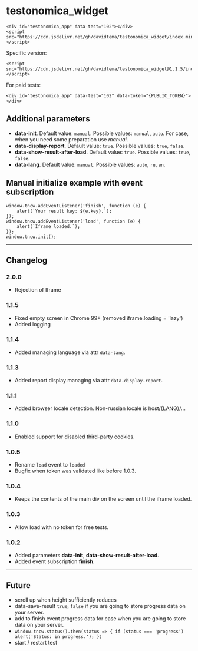 # testonomica_widget

    <div id="testonomica_app" data-test="102"></div>
    <script src="https://cdn.jsdelivr.net/gh/davidtema/testonomica_widget/index.min.js"></script>
    
Specific version:

    <script src="https://cdn.jsdelivr.net/gh/davidtema/testonomica_widget@1.1.5/index.min.js"></script>

For paid tests:

    <div id="testonomica_app" data-test="102" data-token="{PUBLIC_TOKEN}"></div>

Additional parameters
---

- **data-init**. Default value: `manual`. Possible values: `manual`, `auto`. For case, when you need some preparation
  use *manual*.
- **data-display-report**. Default value: `true`. Possible values: `true`, `false`.
- **data-show-result-after-load**. Default value: `true`. Possible values: `true`, `false`.
- **data-lang**. Default value: `manual`. Possible values: `auto`, `ru`, `en`.

## Manual initialize example with event subscription

    window.tncw.addEventListener('finish', function (e) {
        alert(`Your result key: ${e.key}.`);
    });
    window.tncw.addEventListener('load', function (e) {
        alert(`Iframe loaded.`);
    });
    window.tncw.init();

---

Changelog
---

### 2.0.0
- Rejection of Iframe

### 1.1.5

- Fixed empty screen in Chrome 99+ (removed iframe.loading = 'lazy')
- Added logging

### 1.1.4

- Added managing language via attr `data-lang`.

### 1.1.3

- Added report display managing via attr `data-display-report`.

### 1.1.1

- Added browser locale detection. Non-russian locale is host/{LANG}/...

### 1.1.0

- Enabled support for disabled third-party cookies.

### 1.0.5

- Rename `load` event to `loaded`
- Bugfix when token was validated like before 1.0.3.

### 1.0.4

- Keeps the contents of the main div on the screen until the iframe loaded.

### 1.0.3

- Allow load with no token for free tests.

### 1.0.2

- Added parameters **data-init**, **data-show-result-after-load**.
- Added event subscription **finish**.

---

Future
---

- scroll up when height sufficiently reduces
- data-save-result `true`, `false` if you are going to store progress data on your server.
- add to finish event progress data for case when you are going to store data on your server.
- `window.tncw.status().then(status => { if (status === 'progress') alert('Status: in progress.'); })`
- start / restart test

